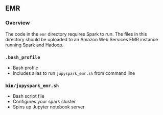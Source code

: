 ## EMR
### Overview
The code in the <code>emr</code> directory requires Spark to run. The files in this directory should be uploaded to an Amazon Web Services EMR instance running Spark and Hadoop.

### <code>.bash_profile</code>
- Bash profile
- Includes alias to run <code>jupyspark_emr.sh</code> from command line

### <code>bin/jupyspark_emr.sh</code>
- Bash script file
- Configures your spark cluster
- Spins up Jupyter notebook server
